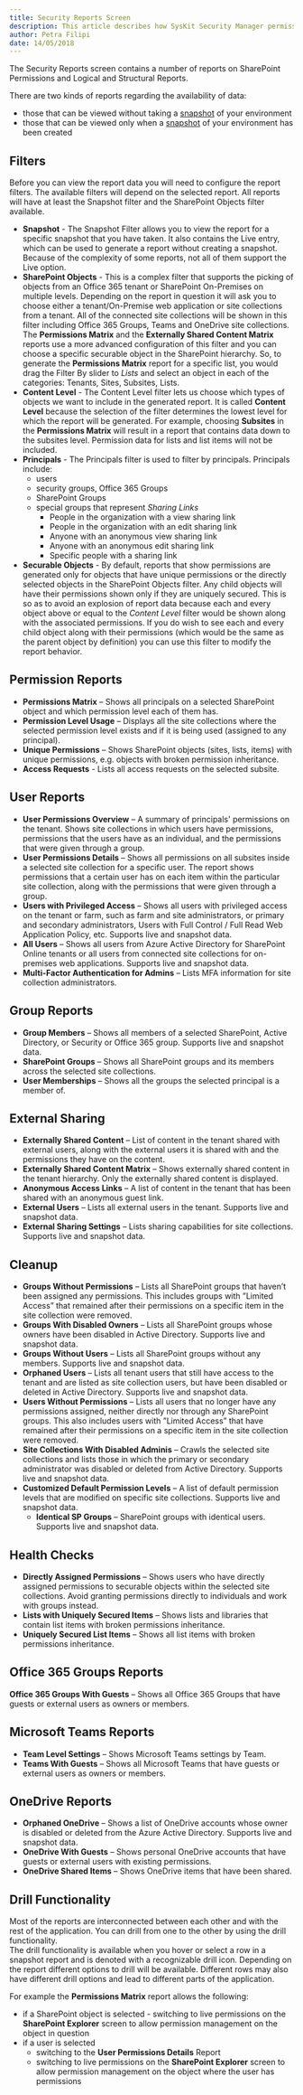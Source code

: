 ```yaml
---
title: Security Reports Screen
description: This article describes how SysKit Security Manager permissions reports can help administrators track permissions and easily manage the SharePoint environment.
author: Petra Filipi
date: 14/05/2018
---
```

The Security Reports screen contains a number of reports on SharePoint Permissions and Logical and Structural Reports.

There are two kinds of reports regarding the availability of data:
* those that can be viewed without taking a [snapshot](#internal/get-to-know-security-manager/basics.md#snapshot) of your environment
* those that can be viewed only when a [snapshot](#internal/get-to-know-security-manager/basics.md#snapshot) of your environment has been created


## Filters
Before you can view the report data you will need to configure the report filters. The available filters will depend on the selected report. 
All reports will have at least the Snapshot filter and the SharePoint Objects filter available. 

* __Snapshot__ - The Snapshot Filter allows you to view the report for a specific snapshot that you have taken.  It also contains the Live entry, which can be used to generate a report without creating a snapshot. Because of the complexity of some reports, not all of them support the Live option.
* __SharePoint Objects__ - This is a complex filter that supports the picking of objects from an Office 365 tenant or SharePoint On-Premises on multiple levels. Depending on the report in question it will ask you to choose either a tenant/On-Premise web application or site collections from a tenant. All of the connected site collections will be shown in this filter including Office 365 Groups, Teams and OneDrive site collections. The __Permissions Matrix__ and the __Externally Shared Content Matrix__ reports use a more advanced configuration of this filter and you can choose a specific securable object in the SharePoint hierarchy.  So, to generate the __Permissions Matrix__ report for a specific list, you would drag the Filter By slider to _Lists_ and select an object in each of the categories: Tenants, Sites, Subsites, Lists.
* __Content Level__ - The Content Level filter lets us choose which types of objects we want to include in the generated report. It is called __Content Level__ because the selection of the filter determines the lowest level for which the report will be generated.  For example, choosing __Subsites__ in the __Permissions Matrix__ will result in a report that contains data down to the subsites level. Permission data for lists and list items will not be included. 
* __Principals__ - The Principals filter is used to filter by principals. Principals include: 
    - users
    - security groups, Office 365 Groups
    - SharePoint Groups
    - special groups that represent _Sharing Links_
        - People in the organization with a view sharing link
        - People in the organization with an edit sharing link
        - Anyone with an anonymous view sharing link
        - Anyone with an anonymous edit sharing link
        - Specific people with a sharing link
* __Securable Objects__ - By default, reports that show permissions are generated only for objects that have unique permissions or the directly selected objects in the SharePoint Objects filter. Any child objects will have their permissions shown only if they are uniquely secured. This is so as to avoid an explosion of report data because each and every object above or equal to the _Content Level_ filter would be shown along with the associated permissions. If you do wish to see each and every child object along with their permissions (which would be the same as the parent object by definition) you can use this filter to modify the report behavior.




## Permission Reports

* __Permissions Matrix__ – Shows all principals on a selected SharePoint object and which permission level each of them has.
* __Permission Level Usage__ – Displays all the site collections where the selected permission level exists and if it is being used (assigned to any principal).
* __Unique Permissions__ – Shows SharePoint objects (sites, lists, items) with unique permissions, e.g. objects with broken permission inheritance.
* __Access Requests__ - Lists  all access requests on the selected subsite. 

## User Reports 

* __User Permissions Overview__ – A summary of principals' permissions on the tenant. Shows site collections in which users have permissions, permissions that the users have as an individual, and the permissions that were given through a group. 
* __User Permissions Details__ – Shows all permissions on all subsites inside a selected site collection for a specific user. The report shows permissions that a certain user has on each item within the particular site collection, along with the permissions that were given through a group. 
* __Users with Privileged Access__ – Shows all users with privileged access on the tenant or farm, such as farm and site administrators, or primary and secondary administrators, Users with Full Control / Full Read Web Application Policy, etc. Supports live and snapshot data.
* __All Users__ – Shows all users from Azure Active Directory for SharePoint Online tenants or all users from connected site collections for on-premises web applications. Supports live and snapshot data.
*  __Multi-Factor Authentication for Admins__ – Lists MFA information for site collection administrators. 

## Group Reports

* __Group Members__ – Shows all members of a selected SharePoint, Active Directory, or Security or Office 365 group. Supports live and snapshot data.
* __SharePoint Groups__ – Shows all SharePoint groups and its members across the selected site collections.
* __User Memberships__ – Shows all the groups the selected principal is a member of.

## External Sharing

* __Externally Shared Content__ – List of content in the tenant shared with external users, along with the external users it is shared with and the permissions they have on the content.
* __Externally Shared Content Matrix__ – Shows externally shared content in the tenant hierarchy. Only the externally shared content is displayed.
* __Anonymous Access Links__ –  A list of content in the tenant that has been shared with an anonymous guest link.
* __External Users__ – Lists all external users in the tenant. Supports live and snapshot data.
* __External Sharing Settings__ – Lists sharing capabilities for site collections. Supports live and snapshot data.

## Cleanup

* __Groups Without Permissions__ – Lists all SharePoint groups that haven’t been assigned any permissions. This includes groups with ”Limited Access” that remained after their permissions on a specific item in the site collection were removed.
* __Groups With Disabled Owners__ – Lists all SharePoint groups whose owners have been disabled in Active Directory. Supports live and snapshot data.
* __Groups Without Users__ – Lists all SharePoint groups without any members. Supports live and snapshot data.
* __Orphaned Users__ – Lists all tenant users that still have access to the tenant and are listed as site collection users, but have been disabled or deleted in Active Directory. Supports live and snapshot data.
* __Users Without Permissions__ – Lists all users that no longer have any permissions assigned, neither directly nor through any SharePoint groups. This also includes users with ”Limited Access” that have remained after their permissions on a specific item in the site collection were removed.
* __Site Collections With Disabled Adminis__ – Crawls the selected site collections and lists those in which the primary or secondary administrator was disabled or deleted from Active Directory. Supports live and snapshot data.
* __Customized Default Permission Levels__ – A list of default permission levels that are modified on specific site collections. Supports live and snapshot data.
  *  __Identical SP Groups__ – SharePoint groups with identical users. Supports live and snapshot data.

## Health Checks

* __Directly Assigned Permissions__ – Shows users who have directly assigned permissions to securable objects within the selected site collections. Avoid granting permissions directly to individuals and work with groups instead.
* __Lists with Uniquely Secured Items__ – Shows lists and libraries that contain list items with broken permissions inheritance.
* __Uniquely Secured List Items__ – Shows all list items with broken permissions inheritance.

## Office 365 Groups Reports
__Office 365 Groups With Guests__ – Shows all Office 365 Groups that have guests or external users as owners or members.

## Microsoft Teams Reports

* __Team Level Settings__ – Shows Microsoft Teams settings by Team.
* __Teams With Guests__ – Shows all Microsoft Teams that have guests or external users as owners or members.

## OneDrive Reports
* __Orphaned OneDrive__ – Shows a list of OneDrive accounts whose owner is disabled or deleted from the Azure Active Directory. Supports live and snapshot data.
* __OneDrive With Guests__ – Shows personal OneDrive accounts that have guests or external users with existing permissions.
* __OneDrive Shared Items__ – Shows OneDrive items that have been shared.


## Drill Functionality
Most of the reports are interconnected between each other and with the rest of the application. You can drill from one to the other by using the drill functionality.  
The drill functionality is available when you hover or select a row in a snapshot report and is denoted with a recognizable drill icon. Depending on the report different options to drill will be available. Different rows may also have different drill options and lead to different parts of the application.  

For example the __Permissions Matrix__ report allows the following:
- if a SharePoint object is selected - switching to live permissions on the __SharePoint Explorer__ screen to allow permission management on the object in question 
- if a user is selected 
    - switching to the __User Permissions Details__ Report
    - switching to live permissions on the __SharePoint Explorer__ screen to allow permission management on the object where the user has permissions
